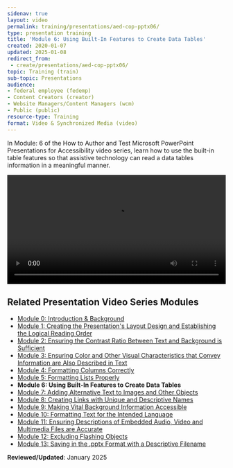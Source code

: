 ```yaml
---
sidenav: true
layout: video
permalink: training/presentations/aed-cop-pptx06/
type: presentation training
title: 'Module 6: Using Built-In Features to Create Data Tables'
created: 2020-01-07
updated: 2025-01-08
redirect_from:
 - create/presentations/aed-cop-pptx06/
topic: Training (train)
sub-topic: Presentations
audience:
- federal employee (fedemp)
- Content Creators (creator)
- Website Managers/Content Managers (wcm)
- Public (public)
resource-type: Training
format: Video & Synchronized Media (video)
---
```

In Module: 6 of the How to Author and Test Microsoft PowerPoint Presentations for Accessibility video series, learn how to use the built-in table features so that assistive technology can read a data tables information in a meaningful manner.

<video controls="controls" data-vscid="3qesx4ovd" style="width: 100%;"><source src="https://assets.section508.gov/files/videos/training-video-ppt-06-oc.mp4" type="video/mp4" /></video>

## Related Presentation Video Series Modules

  * [Module 0: Introduction & Background][0]
  * [Module 1: Creating the Presentation's Layout Design and Establishing the Logical Reading Order][1]
  * [Module 2: Ensuring the Contrast Ratio Between Text and Background is Sufficient][2]
  * [Module 3: Ensuring Color and Other Visual Characteristics that Convey Information are Also Described in Text][3]
  * [Module 4: Formatting Columns Correctly][4]
  * [Module 5: Formatting Lists Properly][5]
  * **Module 6: Using Built-In Features to Create Data Tables**
  * [Module 7: Adding Alternative Text to Images and Other Objects][7]
  * [Module 8: Creating Links with Unique and Descriptive Names][8]
  * [Module 9: Making Vital Background Information Accessible][9]
  * [Module 10: Formatting Text for the Intended Language][10]
  * [Module 11: Ensuring Descriptions of Embedded Audio, Video and Multimedia Files are Accurate][11]
  * [Module 12: Excluding Flashing Objects][12]
  * [Module 13: Saving in the .pptx Format with a Descriptive Filename][13]

**Reviewed/Updated**: January 2025

 [0]: {{site.baseurl}}/training/presentations/aed-cop-pptx00/
 [1]: {{site.baseurl}}/training/presentations/aed-cop-pptx01/
 [2]: {{site.baseurl}}/training/presentations/aed-cop-pptx02/
 [3]: {{site.baseurl}}/training/presentations/aed-cop-pptx03/
 [4]: {{site.baseurl}}/training/presentations/aed-cop-pptx04/
 [5]: {{site.baseurl}}/training/presentations/aed-cop-pptx05/
 [6]: {{site.baseurl}}/training/presentations/aed-cop-pptx06/
 [7]: {{site.baseurl}}/training/presentations/aed-cop-pptx07/
 [8]: {{site.baseurl}}/training/presentations/aed-cop-pptx08/
 [9]: {{site.baseurl}}/training/presentations/aed-cop-pptx09/
 [10]: {{site.baseurl}}/training/presentations/aed-cop-pptx10/
 [11]: {{site.baseurl}}/training/presentations/aed-cop-pptx11/
 [12]: {{site.baseurl}}/training/presentations/aed-cop-pptx12/
 [13]: {{site.baseurl}}/training/presentations/aed-cop-pptx13/

